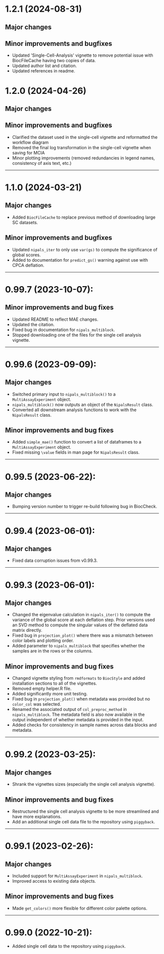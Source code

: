 # 1.2.1 (2024-08-31)

## Major changes

## Minor improvements and bugfixes
* Updated 'Single-Cell-Analysis' vignette to remove potential issue with BiocFileCache having two copies of data. 
* Updated author list and citation. 
* Updated references in readme. 

# 1.2.0 (2024-04-26)

## Major changes

## Minor improvements and bugfixes
* Clarified the dataset used in the single-cell vignette and reformatted the workflow diagram
* Removed the final log transformation in the single-cell vignette when saving for MCIA
* Minor plotting improvements (removed redundancies in legend names, consistency of axis text, etc.)

---

# 1.1.0 (2024-03-21)

## Major changes
* Added `BiocFileCache` to replace previous method of downloading large SC datasets. 

## Minor improvements and bugfixes
* Updated `nipals_iter` to only use `var(gs)` to compute the significance of global scores.
* Added to documentation for `predict_gs()` warning against use with CPCA deflation. 

---

# 0.99.7 (2023-10-07):

## Minor improvements and bug fixes

* Updated README to reflect MAE changes.
* Updated the citation. 
* Fixed bug in documentation for `nipals_multiblock`.
* Stopped downloading one of the files for the single cell analysis vignette.

---

# 0.99.6 (2023-09-09):

## Major changes

* Switched primary input to `nipals_multiblock()` to a `MultiAssayExperiment` object.
* `nipals_multiblock()` now outputs an object of the `NipalsResult` class.
* Converted all downstream analysis functions to work with the `NipalsResult` class.

## Minor improvements and bug fixes

* Added `simple_mae()` function to convert a list of dataframes to a `MultiAssayExperiment` object.
* Fixed missing `\value` fields in man page for `NipalsResult` class. 

---

# 0.99.5 (2023-06-22):

## Major changes

* Bumping version number to trigger re-build following bug in BiocCheck.

---

# 0.99.4 (2023-06-01):

## Major changes

* Fixed data corruption issues from v0.99.3.

---

# 0.99.3 (2023-06-01):

## Major changes

* Changed the eigenvalue calculation in `nipals_iter()` to compute the variance of the global score at each deflation step. Prior versions used an SVD method to compute the singular values of the deflated data matrix directly.  
* Fixed bug in `projection_plot()` where there was a mismatch between color labels and plotting order.
* Added parameter to `nipals_multiblock` that specifies whether the samples are in the rows or the columns.

## Minor improvements and bug fixes

* Changed vignette styling from `rmdformats` to `BiocStyle` and added installation sections to all of the vignettes.
* Removed empty helper.R file.
* Added significantly more unit testing.
* Fixed bug in `projection_plot()` when metadata was provided but no `color_col` was selected.
* Renamed the associated output of `col_preproc_method` in `nipals_multiblock`. The metadata field is also now available in the output independent of whether metadata is provided in the input.
* Added checks for consistency in sample names across data blocks and metadata. 

---

# 0.99.2 (2023-03-25):

## Major changes

* Shrank the vignettes sizes (especially the single cell analysis vignette).

## Minor improvements and bug fixes

* Restructured the single cell analysis vignette to be more streamlined and have more explanations.
* Add an additional single cell data file to the repository using `piggyback`.

---

# 0.99.1 (2023-02-26):

## Major changes

* Included support for `MultiAssayExperiment` in `nipals_multiblock`.
* Improved access to existing data objects.

## Minor improvements and bug fixes

* Made `get_colors()` more flexible for different color palette options.

---

# 0.99.0 (2022-10-21):

* Added single cell data to the repository using `piggyback`.
